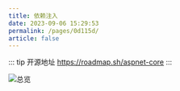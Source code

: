 ```yaml
---
title: 依赖注入
date: 2023-09-06 15:29:53
permalink: /pages/0d115d/
article: false
---
```


::: tip 开源地址
https://roadmap.sh/aspnet-core
:::


<img src="/img/map/dotnet.png" alt="总览"></img>